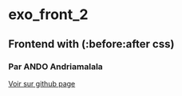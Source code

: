 # exo_front_2
## Frontend with (:before:after css)
### Par ANDO Andriamalala
[Voir sur github page](https://andriamalala5056.github.io/exo_front_2/)
